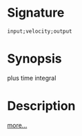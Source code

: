 # Signature
```vikid-signature
input;velocity;output
```

# Synopsis
plus time integral

# Description

[more...](https://en.wikipedia.org/wiki/Velocity)